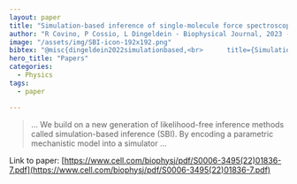 ```yaml
---
layout: paper
title: "Simulation-based inference of single-molecule force spectroscopy"
author: "R Covino, P Cossio, L Dingeldein - Biophysical Journal, 2023 - cell.com"
image: "/assets/img/SBI-icon-192x192.png"
bibtex: "@misc{dingeldein2022simulationbased,<br>      title={Simulation-based inference of single-molecule force spectroscopy}, <br>      author={Lars Dingeldein and Pilar Cossio and Roberto Covino},<br>      year={2022},<br>      eprint={2209.10392},<br>      archivePrefix={arXiv},<br>      primaryClass={physics.chem-ph}<br>}"
hero_title: "Papers"
categories:
  - Physics
tags:
  - paper

---
```

>… We build on a new generation of likelihood-free inference methods called simulation-based inference (SBI). By encoding a parametric mechanistic model into a simulator …

Link to paper: [https://www.cell.com/biophysj/pdf/S0006-3495(22)01836-7.pdf](https://www.cell.com/biophysj/pdf/S0006-3495(22)01836-7.pdf)


